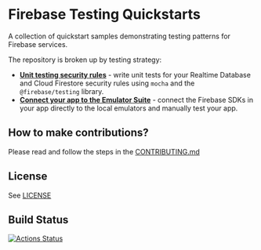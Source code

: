 # Firebase Testing Quickstarts

A collection of quickstart samples demonstrating testing patterns for Firebase services.

The repository is broken up by testing strategy:

  * **[Unit testing security rules](unit-test-security-rules/README.md)** - 
  write unit tests for your Realtime Database and Cloud Firestore security
  rules using `mocha` and the `@firebase/testing` library.
  * **[Connect your app to the Emulator Suite](manual-emulator-testing/README.md)** -
  connect the Firebase SDKs in your app directly to the local emulators and manually
  test your app.

## How to make contributions?

Please read and follow the steps in the [CONTRIBUTING.md](CONTRIBUTING.md)

## License
See [LICENSE](LICENSE)

## Build Status

[![Actions Status][gh-actions-badge]][gh-actions]

[gh-actions]: https://github.com/firebase/quickstart-testing/actions
[gh-actions-badge]: https://github.com/firebase/quickstart-testing/workflows/CI%20Tests/badge.svg